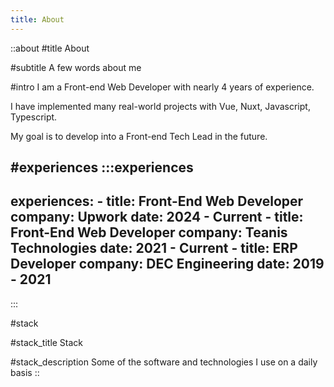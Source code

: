 ```yaml
---
title: About
---
```


::about
#title
About

#subtitle
A few words about me

#intro
I am a Front-end Web Developer with nearly 4 years of experience.

I have implemented many real-world projects with Vue, Nuxt, Javascript, Typescript.

My goal is to develop into a Front-end Tech Lead in the future.

#experiences
  :::experiences
  ---
  experiences:
    - title: Front-End Web Developer
      company: Upwork
      date: 2024 - Current
    - title: Front-End Web Developer
      company: Teanis Technologies
      date: 2021 - Current
    - title: ERP Developer
      company: DEC Engineering
      date: 2019 - 2021
  ---
  :::

#stack

#stack_title
Stack

#stack_description
Some of the software and technologies I use on a daily basis
::
